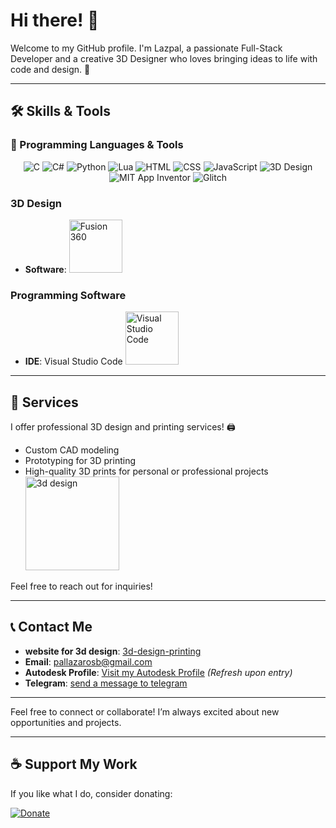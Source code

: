 # Hi there! 👋

Welcome to my GitHub profile. I'm Lazpal, a passionate Full-Stack Developer and a creative 3D Designer who loves bringing ideas to life with code and design. 🚀

---

## 🛠️ Skills & Tools

### 🚀 Programming Languages & Tools

<p align="center">
  <img src="https://img.shields.io/badge/C-%2300599C.svg?style=for-the-badge&logo=c&logoColor=white" alt="C"/>
  <img src="https://img.shields.io/badge/C%23-%23239120.svg?style=for-the-badge&logo=c-sharp&logoColor=white" alt="C#"/>
  <img src="https://img.shields.io/badge/Python-%233776AB.svg?style=for-the-badge&logo=python&logoColor=white" alt="Python"/>
  <img src="https://img.shields.io/badge/Lua-%23000080.svg?style=for-the-badge&logo=lua&logoColor=white" alt="Lua"/>
  <img src="https://img.shields.io/badge/HTML-%23E34F26.svg?style=for-the-badge&logo=html5&logoColor=white" alt="HTML"/>
  <img src="https://img.shields.io/badge/CSS-%231572B6.svg?style=for-the-badge&logo=css3&logoColor=white" alt="CSS"/>
  <img src="https://img.shields.io/badge/JavaScript-%23F7DF1E.svg?style=for-the-badge&logo=javascript&logoColor=black" alt="JavaScript"/>
  <img src="https://img.shields.io/badge/3D%20Design-Fusion%20360-%23FF6F00.svg?style=for-the-badge&logo=autodesk&logoColor=white" alt="3D Design"/>
  <img src="https://img.shields.io/badge/App%20Inventor-%2358599C.svg?style=for-the-badge&logo=app-inventor&logoColor=white" alt="MIT App Inventor"/>
  <img src="https://img.shields.io/badge/Glitch-%233333FF.svg?style=for-the-badge&logo=glitch&logoColor=white" alt="Glitch"/>
</p>



### 3D Design
- **Software**: <a href="https://forums.autodesk.com/t5/user/viewprofilepage/user-id/12083135"><img src="https://nexgensolutions.com/wp-content/uploads/2024/02/2.png" alt="Fusion 360" style="height:85px;"></a>


### Programming Software
- **IDE**: Visual Studio Code <img src="https://images-eds-ssl.xboxlive.com/image?url=4rt9.lXDC4H_93laV1_eHM0OYfiFeMI2p9MWie0CvL99U4GA1gf6_kayTt_kBblFwHwo8BW8JXlqfnYxKPmmBRXp912Lw.0Yxg2DfVOh1gnKXRQeKb8m8DA2Jkx6Xwk0yYA23Ude.JrHx3QjJv9hvUNKZhFYJFJP2QtF6zREDZk-&format=source" alt="Visual Studio Code" style="height:85px;">

---

## 🌟 Services

I offer professional 3D design and printing services! 🖨️
- Custom CAD modeling
- Prototyping for 3D printing
- High-quality 3D prints for personal or professional projects
  <br>
<a href="https://3d-website-portofolio.glitch.me/"><img src="https://cdn.glitch.global/8fc27695-f665-4282-a0a7-4254974f9880/drone%20v5%20v5.png?v=1737214326142" alt="3d design" width="150" height="auto"></a>

Feel free to reach out for inquiries!

---

## 📞 Contact Me

- **website for 3d design**: [3d-design-printing](https://3d-design-printing.glitch.me/)
- **Email**: [pallazarosb@gmail.com](mailto:pallazarosb@gmail.com)
- **Autodesk Profile**: [Visit my Autodesk Profile](https://forums.autodesk.com/t5/user/viewprofilepage/user-id/12083135) *(Refresh upon entry)*
- **Telegram**: [send a message to telegram](https://t.me/LazarosPali)

---

Feel free to connect or collaborate! I’m always excited about new opportunities and projects.

---
## ☕ Support My Work

If you like what I do, consider donating:

[![Donate](https://www.paypalobjects.com/en_US/i/btn/btn_donate_LG.gif)](https://www.paypal.com/donate?hosted_button_id=BC8S3RFPLQTHN)

